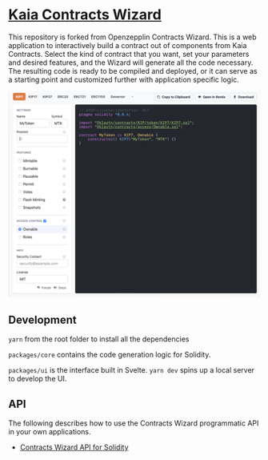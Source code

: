 # [Kaia Contracts Wizard](https://github.com/kaiachain/kaia-contracts-wizard.git)


This repository is forked from Openzepplin Contracts Wizard. This is a web application to interactively build a contract out of components from Kaia Contracts. Select the kind of contract that you want, set your parameters and desired features, and the Wizard will generate all the code necessary. The resulting code is ready to be compiled and deployed, or it can serve as a starting point and customized further with application specific logic.

![](./tw-card.png)

## Development
`yarn` from the root folder to install all the dependencies 

`packages/core` contains the code generation logic for Solidity.

`packages/ui` is the interface built in Svelte. `yarn dev` spins up a local server to develop the UI.

## API

The following describes how to use the Contracts Wizard programmatic API in your own applications.

- [Contracts Wizard API for Solidity](packages/core/README.md)
